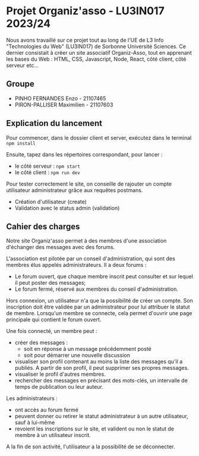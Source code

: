 # Projet Organiz'asso - LU3IN017 2023/24

Nous avons travaillé sur ce projet tout au long de l'UE de L3 Info "Technologies du Web" (LU3IN017) de Sorbonne Université Sciences. Ce dernier consistait à créer un site associatif Organiz-Asso, tout en apprenant les bases du Web : HTML, CSS, Javascript, Node, React, côté client, côté serveur etc... 

## Groupe
- PINHO FERNANDES Enzo - 21107465
- PIRON-PALLISER Maximilien - 21107603

## Explication du lancement

Pour commencer, dans le dossier client et server, exécutez dans le terminal `npm install`

Ensuite, tapez dans les répertoires correspondant, pour lancer :
- le côté serveur : `npm start`
- le côté client : `npm run dev`

Pour tester correctement le site, on conseille de rajouter un compte utilisateur administrateur grâce aux requêtes postmans.
- Création d'utilisateur (create)
- Validation avec le status admin (validation)

## Cahier des charges

Notre site Organiz'asso permet à des membres d'une association d'échanger des messages avec des forums. 

L'association est pilotée par un conseil d'administration, qui sont des membres élus appelés administrateurs. Il a deux forums :
- Le forum ouvert, que chaque membre inscrit peut consulter et sur lequel il peut poster des messages;
- Le forum fermé, réservé aux membres du conseil d'administration.

Hors connexion, un utilisateur n'a que la possibilité de créer un compte. Son inscription doit être validée par un administrateur pour lui attribuer le statut de membre. Lorsqu'un membre se connecte, cela permet d'ouvrir une page principale qui contient le forum ouvert.

Une fois connecté, un membre peut :
- créer des messages :
  -  soit en réponse à un message précédemment posté
  -  soit pour démarrer une nouvelle discussion
-  visualiser son profil contenant au moins la liste des messages qu'il a publiés. A partir de son profil, il peut supprimer ses propres messages.
-  visualiser le profil d'autres membres.
-  rechercher des messages en précisant des mots-clés, un intervalle de temps de publication ou leur auteur.

Les administrateurs :
- ont accès au forum fermé
- peuvent donner ou retirer le statut administrateur à un autre utilisateur, sauf à lui-même
- revoient les inscriptions sur le site, et valident ou non le statut de membre à un utilisateur inscrit.

A la fin de son activité, l'utilisateur a la possibilité de se déconnecter.
